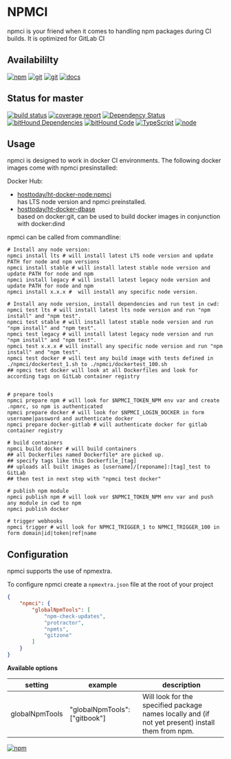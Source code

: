 # NPMCI
npmci is your friend when it comes to handling npm packages during CI builds. It is optimized for GitLab CI

## Availabililty
[![npm](https://gitzone.gitlab.io/assets/repo-button-npm.svg)](https://www.npmjs.com/package/npmci)
[![git](https://gitzone.gitlab.io/assets/repo-button-git.svg)](https://gitlab.com/gitzone/npmci)
[![git](https://gitzone.gitlab.io/assets/repo-button-mirror.svg)](https://github.com/gitzone/npmci)
[![docs](https://gitzone.gitlab.io/assets/repo-button-docs.svg)](https://gitzone.gitlab.io/npmci/docs)

## Status for master
[![build status](https://gitlab.com/gitzone/npmci/badges/master/build.svg)](https://gitlab.com/gitzone/npmci/commits/master)
[![coverage report](https://gitlab.com/gitzone/npmci/badges/master/coverage.svg)](https://gitlab.com/gitzone/npmci/commits/master)
[![Dependency Status](https://david-dm.org/gitzonetools/npmci.svg)](https://david-dm.org/gitzonetools/npmci)
[![bitHound Dependencies](https://www.bithound.io/github/gitzonetools/npmci/badges/dependencies.svg)](https://www.bithound.io/github/gitzonetools/npmci/master/dependencies/npm)
[![bitHound Code](https://www.bithound.io/github/gitzonetools/npmci/badges/code.svg)](https://www.bithound.io/github/gitzonetools/npmci)
[![TypeScript](https://img.shields.io/badge/TypeScript-2.x-blue.svg)](https://nodejs.org/dist/latest-v6.x/docs/api/)
[![node](https://img.shields.io/badge/node->=%206.x.x-blue.svg)](https://nodejs.org/dist/latest-v6.x/docs/api/)

## Usage
npmci is designed to work in docker CI environments. The following docker images come with npmci presinstalled:

Docker Hub:

* [hosttoday/ht-docker-node:npmci](https://hub.docker.com/r/hosttoday/ht-docker-node/)  
has LTS node version and npmci preinstalled.
* [hosttoday/ht-docker-dbase](https://hub.docker.com/r/hosttoday/ht-docker-dbase/)  
based on docker:git, can be used to build docker images in conjunction with docker:dind

npmci can be called from commandline:
```shell
# Install any node version:
npmci install lts # will install latest LTS node version and update PATH for node and npm versions
npmci install stable # will install latest stable node version and update PATH for node and npm
npmci install legacy # will install latest legacy node version and update PATH for node and npm
npmci install x.x.x #  will install any specific node version.

# Install any node version, install dependencies and run test in cwd:
npmci test lts # will install latest lts node version and run "npm install" and "npm test".
npmci test stable # will install latest stable node version and run "npm install" and "npm test".
npmci test legacy # will install latest legacy node version and run "npm install" and "npm test".
npmci test x.x.x # will install any specific node version and run "npm install" and "npm test".
npmci test docker # will test any build image with tests defined in ./npmci/dockertest_1.sh to ./npmci/dockertest_100.sh
## npmci test docker will look at all Dockerfiles and look for according tags on GitLab container registry


# prepare tools
npmci prepare npm # will look for $NPMCI_TOKEN_NPM env var and create .npmrc, so npm is authenticated
npmci prepare docker # will look for $NPMCI_LOGIN_DOCKER in form username|password and authenticate docker
npmci prepare docker-gitlab # will authenticate docker for gitlab container registry

# build containers
npmci build docker # will build containers
## all Dockerfiles named Dockerfile* are picked up.
## specify tags like this Dockerfile_[tag]
## uploads all built images as [username]/[reponame]:[tag]_test to GitLab
## then test in next step with "npmci test docker"

# publish npm module
npmci publish npm # will look vor $NPMCI_TOKEN_NPM env var and push any module in cwd to npm
npmci publish docker

# trigger webhooks
npmci trigger # will look for NPMCI_TRIGGER_1 to NPMCI_TRIGGER_100 in form domain|id|token|ref|name  
```

## Configuration
npmci supports the use of npmextra.

To configure npmci create a `npmextra.json` file at the root of your project

```json
{
    "npmci": {
        "globalNpmTools": [
            "npm-check-updates",
            "protractor",
            "npmts",
            "gitzone"
        ]
    }
}
```

**Available options**

setting | example | description
--- | --- | ---
globalNpmTools | "globalNpmTools": ["gitbook"] | Will look for the specified package names locally and (if not yet present) install them from npm. 

[![npm](https://gitzone.gitlab.io/assets/repo-footer.svg)](https://push.rocks)

